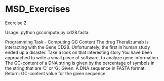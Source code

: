 # MSD_Exercises

Exercise 2

Usage: python gccompute.py cd28.fasta

Programming Task - Computing GC Content
The drug Theralizumab is interacting with the Gene CD28.
Unfortunately, the first in human study ended up a disaster.
Take a look on that interesting story
You have been approached to write a small piece of software, to
analyze gene information.
The GC-content of a DNA string is given by the percentage of
symbols in the string that are ’C’ or ’G’.
Given: A DNA sequence in FASTA format.
Return: GC-content value for the given sequence.